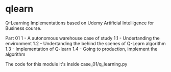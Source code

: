 # qlearn
Q-Learning Implementations based on Udemy Artificial Intelligence for Business course.

Part 01
1 - A autonomous warehouse case of study
    1.1 - Undertanding the environment
    1.2 - Undertanding the behind the scenes of Q-Learn algorithm
    1.3 - Implementation of Q-learn
    1.4 - Going to production, implement the algorithm

The code for this module it's inside case_01/q_learning.py